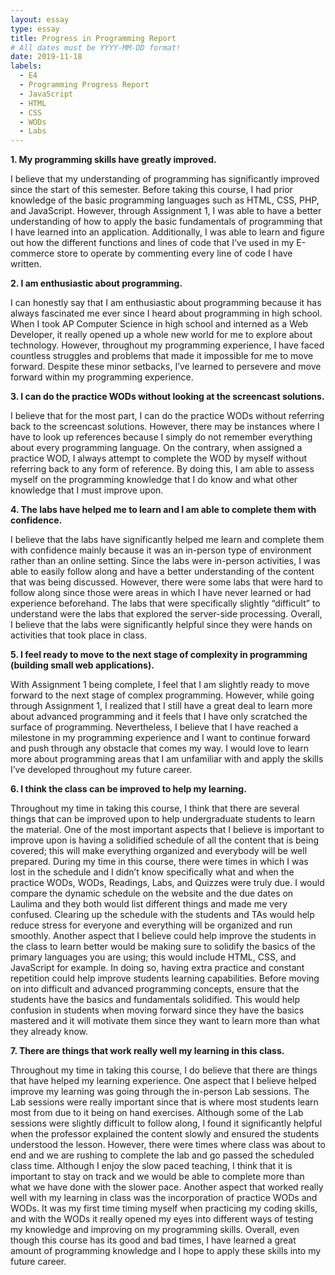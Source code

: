 ```yaml
---
layout: essay
type: essay
title: Progress in Programming Report
# All dates must be YYYY-MM-DD format!
date: 2019-11-18
labels:
  - E4
  - Programming Progress Report
  - JavaScript
  - HTML
  - CSS
  - WODs
  - Labs
---
```


**1. My programming skills have greatly improved.**

I believe that my understanding of programming has significantly improved since the start of this semester. Before taking this course, I had prior knowledge of the basic programming languages such as HTML, CSS, PHP, and JavaScript. However, through Assignment 1, I was able to have a better understanding of how to apply the basic fundamentals of programming that I have learned into an application. Additionally, I was able to learn and figure out how the different functions and lines of code that I’ve used in my E-commerce store to operate by commenting every line of code I have written. 

**2. I am enthusiastic about programming.**

I can honestly say that I am enthusiastic about programming because it has always fascinated me ever since I heard about programming in high school. When I took AP Computer Science in high school and interned as a Web Developer, it really opened up a whole new world for me to explore about technology. However, throughout my programming experience, I have faced countless struggles and problems that made it impossible for me to move forward. Despite these minor setbacks, I’ve learned to persevere and move forward within my programming experience.

**3. I can do the practice WODs without looking at the screencast solutions.**

I believe that for the most part, I can do the practice WODs without referring back to the screencast solutions. However, there may be instances where I have to look up references because I simply do not remember everything about every programming language. On the contrary, when assigned a practice WOD, I always attempt to complete the WOD by myself without referring back to any form of reference. By doing this, I am able to assess myself on the programming knowledge that I do know and what other knowledge that I must improve upon.

**4. The labs have helped me to learn and I am able to complete them with confidence.**

I believe that the labs have significantly helped me learn and complete them with confidence mainly because it was an in-person type of environment rather than an online setting. Since the labs were in-person activities, I was able to easily follow along and have a better understanding of the content that was being discussed. However, there were some labs that were hard to follow along since those were areas in which I have never learned or had experience beforehand. The labs that were specifically slightly “difficult” to understand were the labs that explored the server-side processing. Overall, I believe that the labs were significantly helpful since they were hands on activities that took place in class.

**5. I feel ready to move to the next stage of complexity in programming (building small web applications).**

With Assignment 1 being complete, I feel that I am slightly ready to move forward to the next stage of complex programming. However, while going through Assignment 1, I realized that I still have a great deal to learn more about advanced programming and it feels that I have only scratched the surface of programming. Nevertheless, I believe that I have reached a milestone in my programming experience and I want to continue forward and push through any obstacle that comes my way. I would love to learn more about programming areas that I am unfamiliar with and apply the skills I’ve developed throughout my future career.

**6. I think the class can be improved to help my learning.**

Throughout my time in taking this course, I think that there are several things that can be improved upon to help undergraduate students to learn the material. One of the most important aspects that I believe is important to improve upon is having a solidified schedule of all the content that is being covered; this will make everything organized and everybody will be well prepared. During my time in this course, there were times in which I was lost in the schedule and I didn’t know specifically what and when the practice WODs, WODs, Readings, Labs, and Quizzes were truly due. I would compare the dynamic schedule on the website and the due dates on Laulima and they both would list different things and made me very confused. Clearing up the schedule with the students and TAs would help reduce stress for everyone and everything will be organized and run smoothly. Another aspect that I believe could help improve the students in the class to learn better would be making sure to solidify the basics of the primary languages you are using; this would include HTML, CSS, and JavaScript for example. In doing so, having extra practice and constant repetition could help improve students learning capabilities. Before moving on into difficult and advanced programming concepts, ensure that the students have the basics and fundamentals solidified. This would help confusion in students when moving forward since they have the basics mastered and it will motivate them since they want to learn more than what they already know.

**7. There are things that work really well my learning in this class.**

Throughout my time in taking this course, I do believe that there are things that have helped my learning experience. One aspect that I believe helped improve my learning was going through the in-person Lab sessions. The Lab sessions were really important since that is where most students learn most from due to it being on hand exercises. Although some of the Lab sessions were slightly difficult to follow along, I found it significantly helpful when the professor explained the content slowly and ensured the students understood the lesson. However, there were times where class was about to end and we are rushing to complete the lab and go passed the scheduled class time. Although I enjoy the slow paced teaching, I think that it is important to stay on track and we would be able to complete more than what we have done with the slower pace. Another aspect that worked really well with my learning in class was the incorporation of practice WODs and WODs. It was my first time timing myself when practicing my coding skills, and with the WODs it really opened my eyes into different ways of testing my knowledge and improving on my programming skills. Overall, even though this course has its good and bad times, I have learned a great amount of programming knowledge and I hope to apply these skills into my future career.
